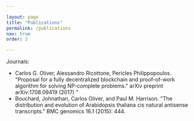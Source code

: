 ```yaml
---

layout: page
title: "Publications"
permalink: /publications
nav: true
order: 2

---
```


Journals:

* Carlos G. Oliver, Alessandro Ricottone, Pericles Philippopoulos. "Proposal for a fully decentralized blockchain and proof-of-work algorithm for solving NP-complete problems." arXiv preprint	arXiv:1708.09419 (2017)
"
* Bouchard, Johnathan, Carlos Oliver, and Paul M. Harrison. "The distribution and evolution of Arabidopsis thaliana cis natural antisense transcripts." BMC genomics 16.1 (2015): 444.

